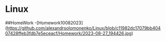 # Linux
 ##HomeWork
 -[Homework10082023] (https://github.com/alexandrsolomonenko/Linux/blob/c11982dc17079bb40407428ffeb3fdb7e5eceacf/Homework/2023-08-27_194426.jpg)
